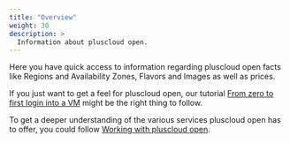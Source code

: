 ```yaml
---
title: "Overview"
weight: 30
description: >
  Information about pluscloud open.
---
```

Here you have quick access to information regarding pluscloud open facts like Regions and Availability Zones, Flavors and Images as well as prices.

If you just want to get a feel for pluscloud open, our tutorial [From zero to first login into a VM](https://docs.pco.get-cloud.io/docs/tutorials/zero-to-vm/) might be the right thing to follow.

To get a deeper understanding of the various services pluscloud open has to offer, you could follow [Working with pluscloud open](https://docs.pco.get-cloud.io/docs/working-with-pco/).